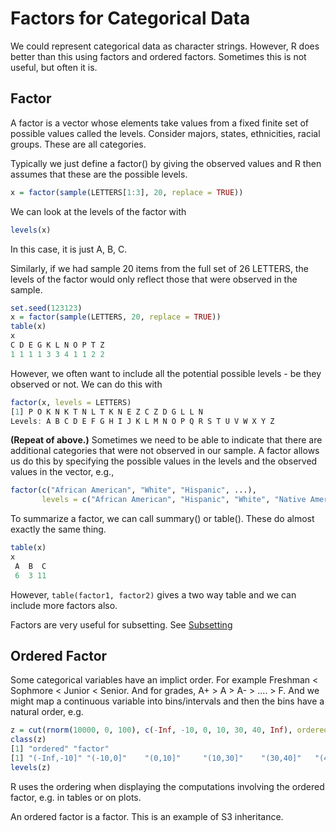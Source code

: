 # Factors for Categorical Data

We could represent categorical data as character strings.
However, R does better than this using factors and ordered factors.
Sometimes this is not useful, but often it is.

## Factor
A factor is a vector whose elements take values from a fixed 
finite set of possible values called the levels.
Consider majors, states, ethnicities, racial groups. These are all categories.

Typically we just define a factor() by giving the observed values and R then assumes
that these are the possible levels.
```r
x = factor(sample(LETTERS[1:3], 20, replace = TRUE))
```

We can look at the levels of the factor with
```r
levels(x)
```
In this case, it is just A, B, C.

Similarly, if we had sample 20 items from the full set of 26 LETTERS,
the levels of the factor would only reflect those that were observed in the sample.
```r
set.seed(123123)
x = factor(sample(LETTERS, 20, replace = TRUE))
table(x)
x
C D E G K L N O P T Z 
1 1 1 1 3 3 4 1 1 2 2 
```
However, we often want to include all the potential possible levels - be they observed or not.
We can do this with 
```r
factor(x, levels = LETTERS)
[1] P O K N K T N L T K N E Z C Z D G L L N
Levels: A B C D E F G H I J K L M N O P Q R S T U V W X Y Z
```

**(Repeat of above.)**
Sometimes we need to be able to indicate that there are additional categories that
were not observed in our sample. A factor allows us do this by specifying
the possible values in the levels and the observed values in the vector,
e.g.,
```r
factor(c("African American", "White", "Hispanic", ...),
       levels = c("African American", "Hispanic", "White", "Native American", "Eskimo""))
```


To summarize a factor, we can call summary() or table(). These do almost exactly the same thing.
```r
table(x)
x
 A  B  C 
 6  3 11 
```

However, `table(factor1, factor2)` gives a two way table and we can include more factors also.



Factors are very useful for subsetting. See [Subsetting](Subsetting.html)

## Ordered Factor

Some categorical variables have an implict order.
For example Freshman < Sophmore < Junior < Senior.
And for grades, A+ > A > A- > .... > F.
And we  might map a continuous variable into bins/intervals
and then the bins have a natural order, 
e.g. 
```r
z = cut(rnorm(10000, 0, 100), c(-Inf, -10, 0, 10, 30, 40, Inf), ordered = TRUE)
class(z)
[1] "ordered" "factor" 
[1] "(-Inf,-10]" "(-10,0]"    "(0,10]"     "(10,30]"    "(30,40]"   "(40, Inf]" 
levels(z)
```

R uses the ordering when displaying the computations involving the ordered
factor, e.g. in tables or on plots.

An ordered factor is a factor. This is an example of S3 inheritance.



